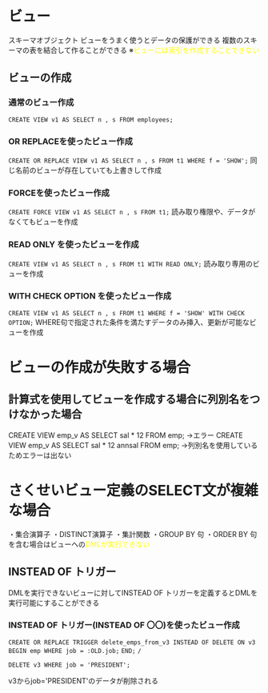 # ビュー
スキーマオブジェクト
ビューをうまく使うとデータの保護ができる
複数のスキーマの表を結合して作ることができる
※<font color="#ffff00">ビューには索引を作成することできない</font>
## ビューの作成
### 通常のビュー作成
`CREATE VIEW v1 AS SELECT n , s FROM employees;`
### OR REPLACEを使ったビュー作成
`CREATE OR REPLACE VIEW v1 AS SELECT n , s FROM t1 WHERE f = 'SHOW';`
同じ名前のビューが存在していても上書きして作成
### FORCEを使ったビュー作成
`CREATE FORCE VIEW v1 AS SELECT n , s FROM t1;`
読み取り権限や、データがなくてもビューを作成
### READ ONLY を使ったビューを作成
`CREATE VIEW v1 AS SELECT n , s FROM t1 WITH READ ONLY;`
読み取り専用のビューを作成
### WITH CHECK OPTION を使ったビュー作成
`CREATE VIEW v1 AS SELECT n , s FROM t1 WHERE f = 'SHOW' WITH CHECK OPTION;`
WHERE句で指定された条件を満たすデータのみ挿入、更新が可能なビューを作成

# ビューの作成が失敗する場合

## 計算式を使用してビューを作成する場合に列別名をつけなかった場合
CREATE VIEW emp_v AS SELECT sal * 12 FROM emp;
→エラー
CREATE VIEW emp_v AS SELECT sal * 12 annsal FROM emp;
→列別名を使用しているためエラーは出ない
# さくせいビュー定義のSELECT文が複雑な場合
・集合演算子
・DISTINCT演算子
・集計関数
・GROUP BY 句
・ORDER BY 句
を含む場合はビューへの<font color="#ffff00">DMLが実行できない</font>
## INSTEAD OF トリガー
DMLを実行できないビューに対してINSTEAD OF トリガーを定義するとDMLを実行可能にすることができる
### INSTEAD OF トリガー(INSTEAD OF 〇〇)を使ったビュー作成
`CREATE OR REPLACE TRIGGER delete_emps_from_v3 INSTEAD OF DELETE ON v3`
`BEGIN emp WHERE job = :OLD.job;`
`END;`
`/`

`DELETE v3 WHERE job = 'PRESIDENT';`

v3からjob='PRESIDENT'のデータが削除される

